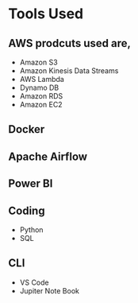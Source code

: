 # Tools Used
## AWS prodcuts used are,
* Amazon S3
* Amazon Kinesis Data Streams
* AWS Lambda
* Dynamo DB
* Amazon RDS
* Amazon EC2

## Docker
## Apache Airflow
## Power BI
## Coding
* Python
* SQL
## CLI
* VS Code
* Jupiter Note Book

